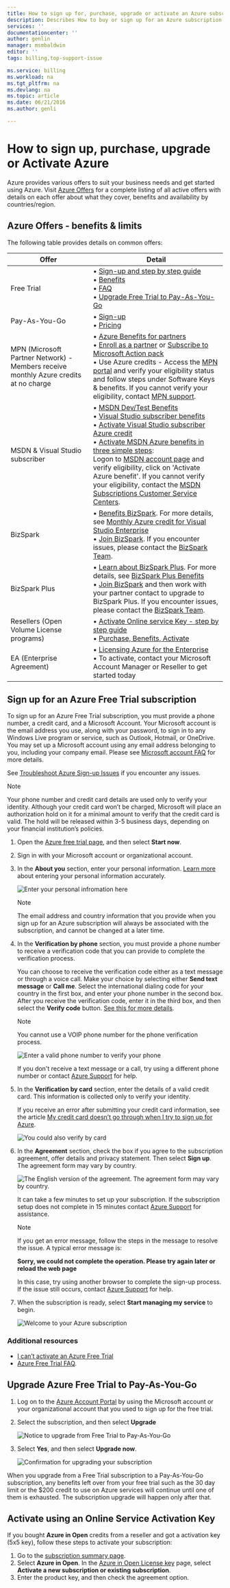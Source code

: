 ```yaml
---
title: How to sign up for, purchase, upgrade or activate an Azure subscription | Microsoft Azure
description: Describes How to buy or sign up for an Azure subscription
services: ''
documentationcenter: ''
author: genlin
manager: msmbaldwin
editor: ''
tags: billing,top-support-issue

ms.service: billing
ms.workload: na
ms.tgt_pltfrm: na
ms.devlang: na
ms.topic: article
ms.date: 06/21/2016
ms.author: genli

---
```

# How to sign up, purchase, upgrade or Activate Azure
Azure provides various offers to suit your business needs and get started using Azure. Visit [Azure Offers](https://azure.microsoft.com/support/legal/offer-details/) for a complete listing of all active offers with details on each offer about what they cover, benefits and availability by countries/region.

## Azure Offers - benefits & limits
The following table provides details on common offers:

| Offer | Detail |
| --- | --- |
| Free Trial |•    [Sign-up and step by step guide](billing-buy-sign-up-azure-subscription.md#SignupFreeTrial)<br>•    [Benefits](https://azure.microsoft.com/pricing/free-trial/)</br>• [FAQ](https://azure.microsoft.com/pricing/free-trial-faq/)</br>• [Upgrade Free Trial to Pay-As-You-Go](billing-buy-sign-up-azure-subscription.md#UpgradeFreeToPYG) |
| Pay-As-You-Go |•    [Sign-up](https://azure.microsoft.com/pricing/purchase-options/)</br>• [Pricing](https://azure.microsoft.com/pricing/) |
| MPN (Microsoft Partner Network) - Members receive monthly Azure credits at no charge |•    [Azure Benefits for partners](https://azure.microsoft.com/offers/ms-azr-0025p/)</br>•    [Enroll as a partner](http://go.microsoft.com/fwlink/?linkid=309258&clcid=0x409) or [Subscribe to Microsoft Action pack](http://go.microsoft.com/fwlink/?linkid=525768&clcid=0x409)</br>• Use Azure credits - Access the [MPN portal](https://partner.microsoft.com) and verify your eligibility status and follow steps under Software Keys & benefits. If you cannot verify your eligibility, contact [MPN support](https://partner.microsoft.com/Support/). |
| MSDN & Visual Studio subscriber |• [MSDN Dev/Test Benefits](https://azure.microsoft.com/offers/ms-azr-0023p/)</br>• [Visual Studio subscriber benefits](https://azure.microsoft.com/pricing/member-offers/msdn-benefits-details/)</br>• [Activate Visual Studio subscriber Azure credit](https://azure.microsoft.com/pricing/member-offers/msdn-benefits-details/)</br>• [Activate MSDN Azure benefits in three simple steps](https://www.youtube.com/watch?v=SN2CA71uOEI&feature=youtu.be):<br> Logon to [MSDN account page](https://msdn.microsoft.com/subscriptions/manage/default.aspx) and verify eligibility, click on 'Activate Azure benefit'. If you cannot verify your eligibility, contact the [MSDN Subscriptions Customer Service Centers](https://msdn.microsoft.com/subscriptions/contactus.aspx). |
| BizSpark |• [Benefits BizSpark](https://www.microsoft.com/bizspark/default.aspx#start-two). For more details, see [Monthly Azure credit for Visual Studio Enterprise](https://azure.microsoft.com/offers/ms-azr-0064p/)<br>• [Join BizSpark](https://www.microsoft.com/bizspark/signup/default.aspx). If you encounter issues, please contact the [BizSpark Team](mailto:bizspark@microsoft.com?subject=BizSpark%20Support&body=Thank%20you%20for%20contacting%20BizSpark.%20Please%20provide%20as%20much%20of%20the%20following%20information%20as%20possible,%20as%20it%20will%20help%20expedite%20our%20response%20to%20you.%0aContact%20name:%0aStartup%20name:%0aMicrosoft%20Account/Live%20ID:%0aSpecific%20description%20of%20issue%20experienced%20or%20question:%0a%0aThank%20you,%0a%0aThe%20BizSpark%20Team). |
| BizSpark Plus |• [Learn about BizSpark Plus](https://www.microsoft.com/bizspark/plus/default.aspx). For more details, see [BizSpark Plus Benefits](https://azure.microsoft.com/offers/ms-azr-0149p/)</br>• [Join BizSpark](https://www.microsoft.com/bizspark/signup/default.aspx) and then work with your partner contact to upgrade to BizSpark Plus. If you encounter issues, please contact the [BizSpark Team](mailto:bizspark@microsoft.com?subject=BizSpark%20Support&body=Thank%20you%20for%20contacting%20BizSpark.%20Please%20provide%20as%20much%20of%20the%20following%20information%20as%20possible,%20as%20it%20will%20help%20expedite%20our%20response%20to%20you.%0aContact%20name:%0aStartup%20name:%0aMicrosoft%20Account/Live%20ID:%0aSpecific%20description%20of%20issue%20experienced%20or%20question:%0a%0aThank%20you,%0a%0aThe%20BizSpark%20Team). |
| Resellers (Open Volume License programs) |• [Activate Online service Key - step by step guide](billing-buy-sign-up-azure-subscription.md#activateKey)</br>• [Purchase, Benefits, Activate](https://azure.microsoft.com/offers/ms-azr-0111p/)</br> |
| EA (Enterprise Agreement) |• [Licensing Azure for the Enterprise](https://azure.microsoft.com/pricing/enterprise-agreement/)</br>• To activate, contact your Microsoft Account Manager or Reseller to get started today |

<a name="SignupFreeTrial"></a>

## Sign up for an Azure Free Trial subscription
To sign up for an Azure Free Trial subscription, you must provide a phone number, a credit card, and a Microsoft Account. Your Microsoft account is the email address you use, along with your password, to sign in to any Windows Live program or service, such as Outlook, Hotmail, or OneDrive. You may set up a Microsoft account using any email address belonging to you, including your company email. Please see [Microsoft account FAQ](https://www.microsoft.com/account/faq.aspx) for more details.

See [Troubleshoot Azure Sign-up Issues](billing-troubleshoot-azure-sign-up-issues.md) if you encounter any issues.

> [!NOTE]
> Your phone number and credit card details are used only to verify your identity. Although your credit card won’t be charged, Microsoft will place an authorization hold on it for a minimal amount to verify that the credit card is valid. The hold will be released within 3-5 business days, depending on your financial institution’s policies.
> 
> 

1. Open the [Azure free trial page](https://azure.microsoft.com/pricing/free-trial/), and then select **Start now**.
2. Sign in with your Microsoft account or organizational account.
3. In the **About you** section, enter your personal information. [Learn more](billing-troubleshoot-azure-sign-up-issues.md#i-am-getting-an-error-when-entering-my-information-to-sign-up) about entering your personal information accurately.
   
    ![Enter your personal infromation here](./media/billing-buy-sign-up-azure-subscription/AboutYou.png)
   
   > [!NOTE]
   > The email address and country information that you provide when you sign up for an Azure subscription will always be associated with the subscription, and cannot be changed at a later time.
   > 
4. In the **Verification by phone** section, you must provide a phone number to receive a verification code that you can provide to complete the verification process.
   
    You can choose to receive the verification code either as a text message or through a voice call. Make your choice by selecting either **Send text message** or **Call me**. Select the international dialing code for your country in the first box, and enter your phone number in the second box. After you receive the verification code, enter it in the third box, and then select the **Verify code** button. [See this for more details](billing-troubleshoot-azure-sign-up-issues.md#i-am-not-getting-text-messages-or-calls-during-account-verification-when-i-try-to-sign-up).
   
   > [!NOTE]
   > You cannot use a VOIP phone number for the phone verification process.
   > 
   > 
   
    ![Enter a valid phone number to verify your phone](./media/billing-buy-sign-up-azure-subscription/PhoneVerify.png)
   
    If you don't receive a text message or a call, try using a different phone number or contact [Azure Support](https://portal.azure.com/#blade/Microsoft_Azure_Support/HelpAndSupportBlade) for help. 
5. In the **Verification by card** section, enter the details of a valid credit card. This information is collected only to verify your identity.
   
    If you receive an error after submitting your credit card information, see the article [My credit card doesn’t go through when I try to sign up for Azure](billing-credit-card-fails-during-azure-sign-up.md).
   
    ![You could also verify by card](./media/billing-buy-sign-up-azure-subscription/VardVerify.png)
6. In the **Agreement** section, check the box if you agree to the subscription agreement, offer details and privacy statement. Then select **Sign up**. The agreement form may vary by country.
   
    ![The English version of the agreement. The agreement form may vary by country.](./media/billing-buy-sign-up-azure-subscription/Signup.png)
   
    It can take a few minutes to set up your subscription. If the subscription setup does not complete in 15 minutes contact [Azure Support](https://portal.azure.com/#blade/Microsoft_Azure_Support/HelpAndSupportBlade) for assistance.
   
   > [!NOTE]
   > If you get an error message, follow the steps in the message to resolve the issue. A typical error message is:
   > 
   > **Sorry, we could not complete the operation. Please try again later or reload the web page** 
   > 
   > In this case, try using another browser to complete the sign-up process. If the issue still occurs, contact [Azure Support](https://portal.azure.com/#blade/Microsoft_Azure_Support/HelpAndSupportBlade) for help.
   > 
7. When the subscription is ready, select **Start managing my service** to begin.
   
    ![Welcome to your Azure subscription](./media/billing-buy-sign-up-azure-subscription/startservice.png)

### Additional resources
* [I can’t activate an Azure Free Trial](billing-troubleshoot-azure-sign-up-issues.md#i-cant-activate-an-azure-free-trial)
* [Azure Free Trial FAQ](https://azure.microsoft.com/pricing/free-trial-faq/).

<a name="UpgradeFreeToPYG"></a>

## Upgrade Azure Free Trial to Pay-As-You-Go
1. Log on to the [Azure Account Portal](https://account.windowsazure.com/subscriptions) by using the Microsoft account or your organizational account that you used to sign up for the free trial.
2. Select the subscription, and then select **Upgrade**
   
    ![Notice to upgrade from Free Trial to Pay-As-You-Go](./media/billing-buy-sign-up-azure-subscription/billpage.png)
3. Select **Yes**, and then select **Upgrade now**. 
   
    ![Confirmation for upgrading your subscription](./media/billing-buy-sign-up-azure-subscription/Upgrade.png)

When you upgrade from a Free Trial subscription to a Pay-As-You-Go subscription, any benefits left over from your free trial such as the 30 day limit or the $200 credit to use on Azure services will continue until one of them is exhausted. The subscription upgrade will happen only after that.

<a name="activateKey"></a>

## Activate using an Online Service Activation Key
If you bought **Azure in Open** credits from a reseller and got a activation key (5x5 key), follow these steps to activate your subscription:

1. Go to the [subscription summary page](https://account.windowsazure.com/subscriptions).
2. Select **Azure in Open**. In the [Azure in Open License key](https://azure.microsoft.com/offers/ms-azr-0111p/) page, select **Activate a new subscription or existing subscription**.
3. Enter the product key, and then check the agreement option.

